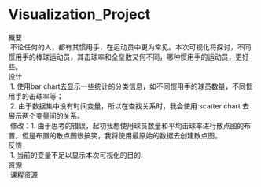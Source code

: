 # Visualization_Project
概要  
  不论任何的人，都有其惯用手，在运动员中更为常见。本次可视化将探讨，不同惯用手的棒球运动员，其击球率和全垒数又何不同，哪种惯用手的运动员，更好些。  
设计  
  1. 使用bar chart去显示一些统计的分类信息，如不同惯用手的球员数量，不同惯用手的击球率等；  
  2. 由于数据集中没有时间变量，所以在查找关系时，我会使用 scatter chart 去展示两个变量间的关系。  
  修改：1. 由于思考的错误，起初我想使用球员数量和平均击球率进行散点图的布置，但是布置的散点图很搞笑，我将使用最原始的数据去创建散点图。  
反馈       
  1. 当前的变量不足以显示本次可视化的目的.      
资源           
  课程资源          
